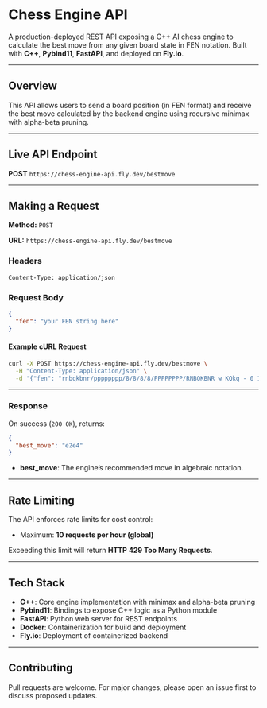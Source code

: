 # Chess Engine API

A production-deployed REST API exposing a C++ AI chess engine to calculate the best move from any given board state in FEN notation. Built with **C++**, **Pybind11**, **FastAPI**, and deployed on **Fly.io**.

---

## Overview

This API allows users to send a board position (in FEN format) and receive the best move calculated by the backend engine using recursive minimax with alpha-beta pruning.

---

## Live API Endpoint

**POST** `https://chess-engine-api.fly.dev/bestmove`

---

## Making a Request

**Method:** `POST`

**URL:** `https://chess-engine-api.fly.dev/bestmove`

### Headers

```
Content-Type: application/json
```

### Request Body

```json
{
  "fen": "your FEN string here"
}
```

#### Example cURL Request

```bash
curl -X POST https://chess-engine-api.fly.dev/bestmove \
  -H "Content-Type: application/json" \
  -d '{"fen": "rnbqkbnr/pppppppp/8/8/8/8/PPPPPPPP/RNBQKBNR w KQkq - 0 1"}'
```

---

### Response

On success (`200 OK`), returns:

```json
{
  "best_move": "e2e4"
}
```

- **best_move**: The engine’s recommended move in algebraic notation.

---

## Rate Limiting

The API enforces rate limits for cost control:

- Maximum: **10 requests per hour (global)**

Exceeding this limit will return **HTTP 429 Too Many Requests**.

---

## Tech Stack

- **C++**: Core engine implementation with minimax and alpha-beta pruning
- **Pybind11**: Bindings to expose C++ logic as a Python module
- **FastAPI**: Python web server for REST endpoints
- **Docker**: Containerization for build and deployment
- **Fly.io**: Deployment of containerized backend

---

## Contributing

Pull requests are welcome. For major changes, please open an issue first to discuss proposed updates.